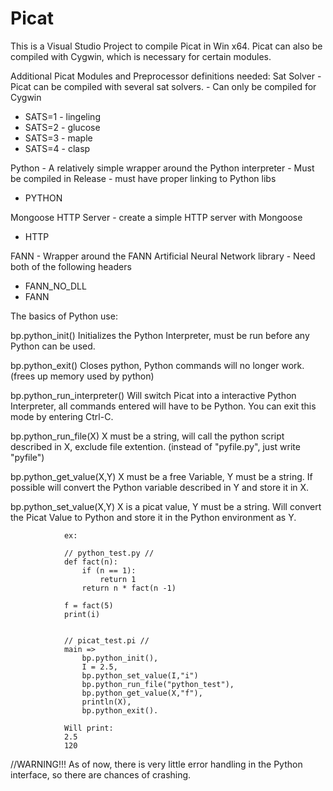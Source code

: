 # Picat
This is a Visual Studio Project to compile Picat in Win x64. 
Picat can also be compiled with Cygwin, which is necessary for certain modules.

Additional Picat Modules and Preprocessor definitions needed:
Sat Solver - Picat can be compiled with several sat solvers. - Can only be compiled for Cygwin	
- SATS=1 - lingeling
- SATS=2 - glucose 
- SATS=3 - maple
- SATS=4 - clasp

Python - A relatively simple wrapper around the Python interpreter - Must be compiled in Release - must have proper linking to Python libs
- PYTHON

Mongoose HTTP Server - create a simple HTTP server with Mongoose 
- HTTP

FANN - Wrapper around the FANN Artificial Neural Network library - Need both of the following headers
- FANN_NO_DLL
- FANN




	
The basics of Python use:

bp.python_init()		Initializes the Python Interpreter, must be run before any Python can be used.

bp.python_exit()		Closes python, Python commands will no longer work. (frees up memory used by python)

bp.python_run_interpreter()	Will switch Picat into a interactive Python Interpreter, all commands entered will have to be Python.
				You can exit this mode by entering Ctrl-C.

bp.python_run_file(X)		X must be a string, will call the python script described in X, exclude file extention. 
				(instead of "pyfile.py", just write "pyfile")

bp.python_get_value(X,Y)	X must be a free Variable, Y must be a string. If possible will convert the Python variable described in Y
				and store it in X.

bp.python_set_value(X,Y)		X is a picat value, Y must be a string. Will convert the Picat Value to Python and store it in the
				Python environment as Y.

				ex:
							
				// python_test.py //
				def fact(n):
					if (n == 1):
						return 1
					return n * fact(n -1)
                                
				f = fact(5)
				print(i)
                               
                                
				// picat_test.pi //
				main =>
					bp.python_init(),
					I = 2.5,
					bp.python_set_value(I,"i")
					bp.python_run_file("python_test"),
					bp.python_get_value(X,"f"),
					println(X),
					bp.python_exit().
                                  
                Will print:
                2.5
                120

								                                
                                
//WARNING!!!  As of now, there is very little error handling in the Python interface, so there are chances of crashing.
